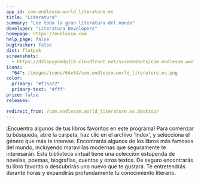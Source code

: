 ```yaml
---
app_id: com.endlessm.world_literature.es
title: "Literatura"
summary: "Lee toda la gran literatura del mundo"
developer: "Literatura Developers"
homepage: https://endlessm.com
help_page: false
bugtracker: false
dist: flatpak
screenshots:
  - https://d3lapyynmdp1i9.cloudfront.net/screenshots/com.endlessm.world_literature.es/C/com.endlessm.world_literature.es-screenshot1.jpg
icons:
  "64": /images/icons/64x64/com.endlessm.world_literature.es.png
color:
  primary: "#f15a22"
  primary-text: "#fff"
price: false
releases:

redirect_from: /com.endlessm.world_literature.es.desktop/
---
```


<p>¡Encuentra algunos de tus libros favoritos en este programa! Para comenzar tu búsqueda, abre la carpeta, haz clic en el archivo 'Index', y selecciona el género que más te interese. Encontrarás algunos de los libros más famosos del mundo, incluyendo maravillas modernas que seguramente te interesarán. Esta biblioteca virtual tiene una colección estupenda de novelas, poemas, biografías, cuentos y otros textos. De seguro encontrarás tu libro favorito o descubrirás uno nuevo que te gustará. Te entretendrás durante horas y expandirás profundamente tu conocimiento literario.</p>